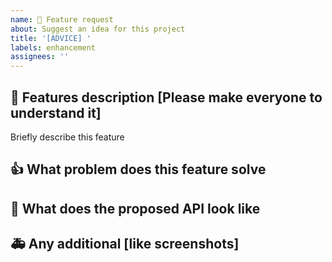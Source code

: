 ```yaml
---
name: 🤪 Feature request
about: Suggest an idea for this project
title: '[ADVICE] '
labels: enhancement
assignees: ''
---
```


## 🤪 Features description [Please make everyone to understand it]

Briefly describe this feature

## 👍 What problem does this feature solve



## 👾 What does the proposed API look like



## 🚑 Any additional [like screenshots]

